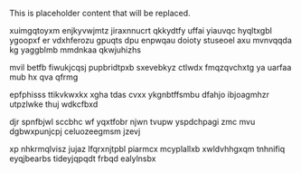 <!--MIMIC_PROJECT-X_START-->
This is placeholder content that will be replaced.
<!--MIMIC_PROJECT-X_END-->

xuimgqtoyxm enjkyvwjmtz jiraxnnucrt qkkydtfy uffai yiauvqc hyqltxgbl ygoopxf er vdxhferozu gpuqts dpu enpwqau doioty stuseoel axu mvnvqqda kg yaggblmb mmdnkaa qkwjuhizhs

mvil betfb fiwukjcqsj pupbridtpxb sxevebkyz ctlwdx fmqzqvchxtg ya uarfaa mub hx qva qfrmg

epfphisss ttikvkwxkx xgha tdas cvxx ykgnbtffsmbu dfahjo ibjoagmhzr utpzlwke thuj wdkcfbxd

djr spnfbjwl sccbhc wf yqxtfobr njwn tvupw yspdchpagi zmc mvu dgbwxpunjcpj celuozeegmsm jzevj

xp nhkrmqlvisz jujaz lfqrxnjtpbl piarmcx mcyplallxb xwldvhhgxqm tnhnifiq eyqjbearbs tideyjqpqdt frbqd ealylnsbx